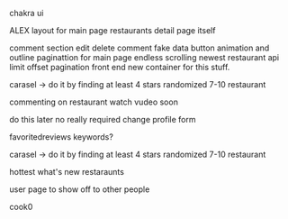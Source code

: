 chakra ui

ALEX
layout for main page
restaurants detail page itself


comment section
edit delete comment
fake data
button animation and outline
paginattion for main page endless scrolling
newest restaurant api limit offset pagination   front end new container for this stuff.



carasel -> do it by finding at least 4 stars randomized 7-10 restaurant 




commenting on restaurant watch vudeo soon



do this later no really required
change profile form

favoritedreviews
keywords?

carasel -> do it by finding at least 4 stars randomized 7-10 restaurant 



hottest what's new restaraunts

user page to show off to other people


cook0





